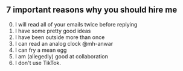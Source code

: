 ## 7 important reasons why you should hire me

0. I will read all of your emails twice before replying
1. I have some pretty good ideas
2. I have been outside more than once
3. I can read an analog clock @mh-anwar
4. I can fry a mean egg
5. I am (allegedly) good at collaboration
6. I don't use TikTok.

<!--[![My GitHub stats](https://github-readme-stats.vercel.app/api?username=r-chong&count_private=true&theme=tokyonight&hide_border=true)](#)
[![GitHub Streak](https://github-readme-streak-stats.herokuapp.com?user=r-chong&hide_border=true&background=1A1B27&currStreakNum=DDDDDD&sideNums=FFFFFFCF&dates=FFFFFF61&sideLabels=FFFFFFAE)](#)>
